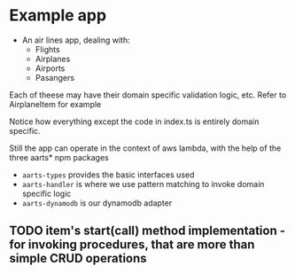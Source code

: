 # Example app
- An air lines app, dealing with:
  - Flights
  - Airplanes
  - Airports
  - Pasangers
  
 Each of theese may have their domain specific validation logic, etc. Refer to AirplaneItem for example 

Notice how everything except the code in index.ts is entirely domain specific.

Still the app can operate in the context of aws lambda, with the help of the three aarts* npm packages
- `aarts-types` provides the basic interfaces used
- `aarts-handler` is where we use pattern matching to invoke domain specific logic
- `aarts-dynamodb` is our dynamodb adapter

## TODO item's start(call) method implementation - for invoking procedures, that are more than simple CRUD operations